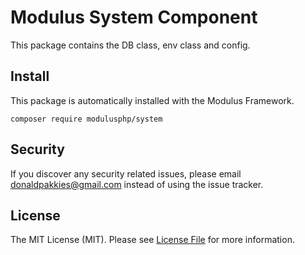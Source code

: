 # Modulus System Component

This package contains the DB class, env class and config.

Install
-------

This package is automatically installed with the Modulus Framework.

```
composer require modulusphp/system
```

Security
-------

If you discover any security related issues, please email donaldpakkies@gmail.com instead of using the issue tracker.

License
-------

The MIT License (MIT). Please see [License File](LICENSE) for more information.
